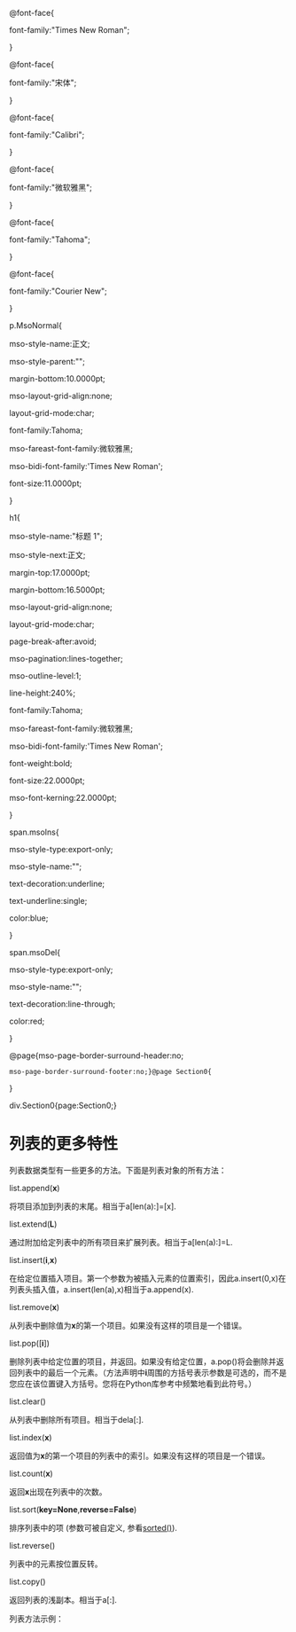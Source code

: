   
@font-face{  
font-family:"Times New Roman";  
}  
  
@font-face{  
font-family:"宋体";  
}  
  
@font-face{  
font-family:"Calibri";  
}  
  
@font-face{  
font-family:"微软雅黑";  
}  
  
@font-face{  
font-family:"Tahoma";  
}  
  
@font-face{  
font-family:"Courier New";  
}  
  
p.MsoNormal{  
mso-style-name:正文;  
mso-style-parent:"";  
margin-bottom:10.0000pt;  
mso-layout-grid-align:none;  
layout-grid-mode:char;  
font-family:Tahoma;  
mso-fareast-font-family:微软雅黑;  
mso-bidi-font-family:'Times New Roman';  
font-size:11.0000pt;  
}  
  
h1{  
mso-style-name:"标题 1";  
mso-style-next:正文;  
margin-top:17.0000pt;  
margin-bottom:16.5000pt;  
mso-layout-grid-align:none;  
layout-grid-mode:char;  
page-break-after:avoid;  
mso-pagination:lines-together;  
mso-outline-level:1;  
line-height:240%;  
font-family:Tahoma;  
mso-fareast-font-family:微软雅黑;  
mso-bidi-font-family:'Times New Roman';  
font-weight:bold;  
font-size:22.0000pt;  
mso-font-kerning:22.0000pt;  
}  
  
span.msoIns{  
mso-style-type:export-only;  
mso-style-name:"";  
text-decoration:underline;  
text-underline:single;  
color:blue;  
}  
  
span.msoDel{  
mso-style-type:export-only;  
mso-style-name:"";  
text-decoration:line-through;  
color:red;  
}  
@page{mso-page-border-surround-header:no;  
	mso-page-border-surround-footer:no;}@page Section0{  
}  
div.Section0{page:Section0;}

# **列表的更多特性**

列表数据类型有一些更多的方法。下面是列表对象的所有方法：

list.append\(**x**\)

将项目添加到列表的末尾。相当于a\[len\(a\):\]=\[x\].

list.extend\(**L**\)

通过附加给定列表中的所有项目来扩展列表。相当于a\[len\(a\):\]=L.

list.insert\(**i**,**x**\)

在给定位置插入项目。第一个参数为被插入元素的位置索引，因此a.insert\(0,x\)在列表头插入值，a.insert\(len\(a\),x\)相当于a.append\(x\).

list.remove\(**x**\)

从列表中删除值为**x**的第一个项目。如果没有这样的项目是一个错误。

list.pop\(\[**i**\]\)

删除列表中给定位置的项目，并返回。如果没有给定位置，a.pop\(\)将会删除并返回列表中的最后一个元素。（方法声明中**i**周围的方括号表示参数是可选的，而不是您应在该位置键入方括号。您将在Python库参考中频繁地看到此符号。）

list.clear\(\)

从列表中删除所有项目。相当于dela\[:\].

list.index\(**x**\)

返回值为**x**的第一个项目的列表中的索引。如果没有这样的项目是一个错误。

list.count\(**x**\)

返回**x**出现在列表中的次数。

list.sort\(**key=None**,**reverse=False**\)

排序列表中的项 \(参数可被自定义, 参看[sorted\(\)](#sorted)\).

list.reverse\(\)

列表中的元素按位置反转。

list.copy\(\)

返回列表的浅副本。相当于a\[:\].

列表方法示例：

